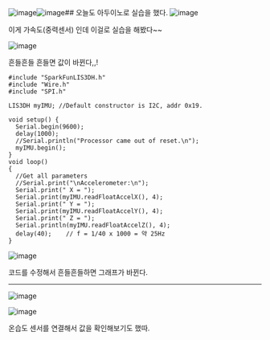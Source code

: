 ![image](https://github.com/user-attachments/assets/04d2f612-9c45-4707-87b2-8487ae23fbb5)![image](https://github.com/user-attachments/assets/ec7bd7f9-f6d2-4078-ac38-e90306beed98)## 오늘도 아두이노로 실습을 했다.
![image](https://github.com/user-attachments/assets/ec3d2189-6cb8-4e47-930c-3a207cf5cb98)



이게 가속도(중력센서) 인데
이걸로 실습을 해봤다~~



![image](https://github.com/user-attachments/assets/646e0e8d-1825-44d0-a960-75c06b643e79)



흔들흔들 흔들면 값이 바뀐다,,!
```
#include "SparkFunLIS3DH.h"
#include "Wire.h"
#include "SPI.h"

LIS3DH myIMU; //Default constructor is I2C, addr 0x19.

void setup() {
  Serial.begin(9600);
  delay(1000);
  //Serial.println("Processor came out of reset.\n");
  myIMU.begin();
}
void loop()
{
  //Get all parameters
  //Serial.print("\nAccelerometer:\n");
  Serial.print(" X = ");
  Serial.print(myIMU.readFloatAccelX(), 4);
  Serial.print(" Y = ");
  Serial.print(myIMU.readFloatAccelY(), 4);
  Serial.print(" Z = ");
  Serial.println(myIMU.readFloatAccelZ(), 4);
  delay(40);    // f = 1/40 x 1000 = 약 25Hz
}
```
![image](https://github.com/user-attachments/assets/544f7ac9-0514-459a-9bbb-f10f40c36d60)



코드를 수정해서 흔들흔들하면 그래프가 바뀐다.
***
![image](https://github.com/user-attachments/assets/9c3d4f1a-c53f-4073-bd7f-6be6d100447b)




![image](https://github.com/user-attachments/assets/ee7bbdb5-1a3f-4435-87e2-6717a1ebe171)


온습도 센서를 연결해서 값을 확인해보기도 했따.
